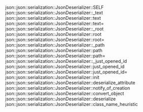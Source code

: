 json::json::serialization::JsonDeserializer::SELF
json::json::serialization::JsonDeserializer::_text
json::json::serialization::JsonDeserializer::text
json::json::serialization::JsonDeserializer::text=
json::json::serialization::JsonDeserializer::_root
json::json::serialization::JsonDeserializer::root
json::json::serialization::JsonDeserializer::root=
json::json::serialization::JsonDeserializer::_path
json::json::serialization::JsonDeserializer::path
json::json::serialization::JsonDeserializer::path=
json::json::serialization::JsonDeserializer::_just_opened_id
json::json::serialization::JsonDeserializer::just_opened_id
json::json::serialization::JsonDeserializer::just_opened_id=
json::json::serialization::JsonDeserializer::init
json::json::serialization::JsonDeserializer::deserialize_attribute
json::json::serialization::JsonDeserializer::notify_of_creation
json::json::serialization::JsonDeserializer::convert_object
json::json::serialization::JsonDeserializer::deserialize
json::json::serialization::JsonDeserializer::class_name_heuristic